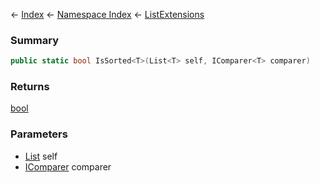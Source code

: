 ← [Index](Api-Index) ← [Namespace Index](Namespace-Index) ← [ListExtensions](System.Collections.Generic.ListExtensions)

### Summary

```csharp
public static bool IsSorted<T>(List<T> self, IComparer<T> comparer)
```

### Returns

[bool](https://docs.microsoft.com/en-us/dotnet/api/system.boolean?view=netframework-4.6)

### Parameters

* [List<T>](https://docs.microsoft.com/en-us/dotnet/api/system.collections.generic.list?view=netframework-4.6) self
* [IComparer<T>](https://docs.microsoft.com/en-us/dotnet/api/system.collections.generic.icomparer?view=netframework-4.6) comparer
